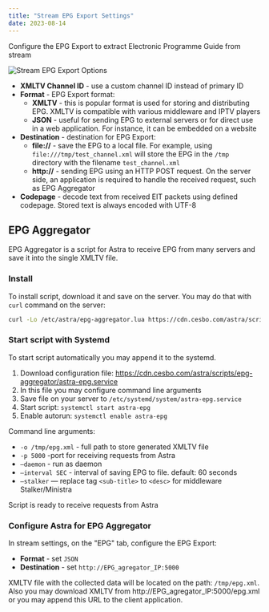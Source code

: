 ```yaml
---
title: "Stream EPG Export Settings"
date: 2023-08-14
---
```


Configure the EPG Export to extract Electronic Programme Guide from stream

![Stream EPG Export Options](https://cdn.cesbo.com/help/astra/admin-guide/stream/epg.png)

- **XMLTV Channel ID** - use a custom channel ID instead of primary ID
- **Format** - EPG Export format:
    - **XMLTV** - this is popular format is used for storing and distributing EPG. XMLTV is compatible with various middleware and IPTV players
    - **JSON** - useful for sending EPG to external servers or for direct use in a web application. For instance, it can be embedded on a website
- **Destination** - destination for EPG Export:
    - **file://** - save the EPG to a local file. For example, using `file:///tmp/test_channel.xml` will store the EPG in the `/tmp` directory with the filename `test_channel.xml`
    - **http://** - sending EPG using an HTTP POST request. On the server side, an application is required to handle the received request, such as EPG Aggregator
- **Codepage** - decode text from received EIT packets using defined codepage. Stored text is always encoded with UTF-8

## EPG Aggregator

EPG Aggregator is a script for Astra to receive EPG from many servers and save it into the single XMLTV file.

### Install

To install script, download it and save on the server. You may do that with `curl` command on the server:

```sh
curl -Lo /etc/astra/epg-aggregator.lua https://cdn.cesbo.com/astra/scripts/epg-aggregator/epg-aggregator.lua
```

### Start script with Systemd

To start script automatically you may append it to the systemd.

1. Download configuration file: https://cdn.cesbo.com/astra/scripts/epg-aggregator/astra-epg.service
2. In this file you may configure command line arguments
3. Save file on your server to `/etc/systemd/system/astra-epg.service`
4. Start script: `systemctl start astra-epg`
5. Enable autorun: `systemctl enable astra-epg`

Command line arguments:

- `-o /tmp/epg.xml` - full path to store generated XMLTV file
- `-p 5000` -port for receiving requests from Astra
- `–daemon` - run as daemon
- `–interval SEC` - interval of saving EPG to file. default: 60 seconds
- `–stalker` — replace tag `<sub-title>` to `<desc>` for middleware Stalker/Ministra

Script is ready to receive requests from Astra

### Configure Astra for EPG Aggregator

In stream settings, on the "EPG" tab, configure the EPG Export:

- **Format** - set `JSON`
- **Destination** - set `http://EPG_agregator_IP:5000`

XMLTV file with the collected data will be located on the path: `/tmp/epg.xml`.
Also you may download XMLTV from http://EPG_agregator_IP:5000/epg.xml or you may append this URL to the client application.
